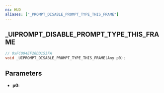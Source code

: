```yaml
---
ns: HUD
aliases: ["_PROMPT_DISABLE_PROMPT_TYPE_THIS_FRAME"]
---
```

## _UIPROMPT_DISABLE_PROMPT_TYPE_THIS_FRAME

```c
// 0xFC094EF26DD153FA
void _UIPROMPT_DISABLE_PROMPT_TYPE_THIS_FRAME(Any p0);
```

## Parameters
* **p0**:
